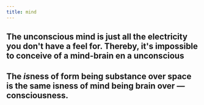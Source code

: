 ```yaml
---
title: mind
---
```


## The unconscious mind is just all the electricity you don't have a feel for. Thereby, it's impossible to conceive of a mind-brain en a unconscious
## The *is*ness of form being substance over space is the same isness of mind being brain over — consciousness.
##
